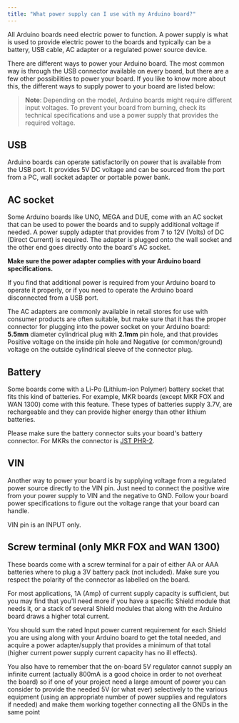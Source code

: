 ```yaml
---
title: "What power supply can I use with my Arduino board?"
---
```


All Arduino boards need electric power to function. A power supply is what is used to provide electric power to the boards and typically can be a battery, USB cable, AC adapter or a regulated power source device.

There are different ways to power your Arduino board. The most common way is through the USB connector available on every board, but there are a few other possibilities to power your board. If you like to know more about this, the different ways to supply power to your board are listed below:

> **Note**: Depending on the model, Arduino boards might require different input voltages. To prevent your board from burning, check its technical specifications and use a power supply that provides the required voltage.

## USB

Arduino boards can operate satisfactorily on power that is available from the USB port. It provides 5V DC voltage and can be sourced from the port from a PC, wall socket adapter or portable power bank.

## AC socket

Some Arduino boards like UNO, MEGA and DUE, come with an AC socket that can be used to power the boards and to supply additional voltage if needed. A power supply adapter that provides from 7 to 12V (Volts) of DC (Direct Current) is required. The adapter is plugged onto the wall socket and the other end goes directly onto the board's AC socket.

**Make sure the power adapter complies with your Arduino board specifications.**

If you find that additional power is required from your Arduino board to operate it properly, or if you need to operate the Arduino board disconnected from a USB port.

The AC adapters are commonly available in retail stores for use with consumer products are often suitable, but make sure that it has the proper connector for plugging into the power socket on your Arduino board: **5.5mm** diameter cylindrical plug with **2.1mm** pin hole, and that provides Positive voltage on the inside pin hole and Negative (or common/ground) voltage on the outside cylindrical sleeve of the connector plug.

## Battery

Some boards come with a Li-Po (Lithium-ion Polymer) battery socket that fits this kind of batteries. For example, MKR boards (except MKR FOX and WAN 1300) come with this feature. These types of batteries supply 3.7V, are rechargeable and they can provide higher energy than other lithium batteries.

Please make sure the battery connector suits your board's battery connector. For MKRs the connector is [JST PHR-2](https://www.digikey.se/product-detail/en/jst-sales-america-inc/PHR-2/455-1165-ND/608607).

## VIN

Another way to power your board is by supplying voltage from a regulated power source directly to the VIN pin. Just need to connect the positive wire from your power supply to VIN and the negative to GND. Follow your board power specifications to figure out the voltage range that your board can handle.

VIN pin is an INPUT only.

## Screw terminal (only MKR FOX and WAN 1300)

These boards come with a screw terminal for a pair of either AA or AAA batteries where to plug a 3V battery pack (not included). Make sure you respect the polarity of the connector as labelled on the board.

For most applications, 1A (Amp) of current supply capacity is sufficient, but you may find that you’ll need more if you have a specific Shield module that needs it, or a stack of several Shield modules that along with the Arduino board draws a higher total current.

You should sum the rated Input power current requirement for each Shield you are using along with your Arduino board to get the total needed, and acquire a power adapter/supply that provides a minimum of that total (higher current power supply current capacity has no ill effects).

You also have to remember that the on-board 5V regulator cannot supply an infinite current (actually 800mA is a good choice in order to not overheat the board) so if one of your project need a large amount of power you can consider to provide the needed 5V (or what ever) selectively to the various equipment (using an appropriate number of power supplies and regulators if needed) and make them working together connecting all the GNDs in the same point

